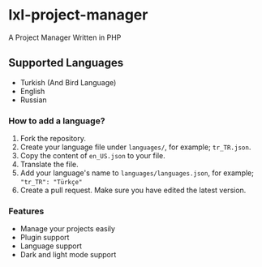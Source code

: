 # lxl-project-manager
A Project Manager Written in PHP<br/>
## Supported Languages
* Turkish (And Bird Language)
* English
* Russian
### How to add a language?
1. Fork the repository.
2. Create your language file under `languages/`, for example; `tr_TR.json`.
3. Copy the content of `en_US.json` to your file.
4. Translate the file.
5. Add your language's name to `languages/languages.json`, for example; `"tr_TR": "Türkçe"`
6. Create a pull request. Make sure you have edited the latest version.
### Features
* Manage your projects easily
* Plugin support
* Language support
* Dark and light mode support
